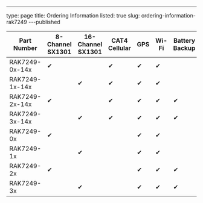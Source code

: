 ---
type: page
title: Ordering Information
listed: true
slug: ordering-information-rak7249
---published

| **Part Number** | **8-Channel SX1301** | **16-Channel SX1301** | **CAT4 Cellular** | **GPS** | **Wi-Fi** | **Battery Backup** | 
| ---- | ---- | ---- | ---- | ---- | ---- | ---- | 
| RAK7249-0x-14x | ✔ |  | ✔ | ✔ | ✔ |  | 
| RAK7249-1x-14x |  | ✔ | ✔ | ✔ | ✔ |  | 
| RAK7249-2x-14x | ✔ |  | ✔ | ✔ | ✔ | ✔ | 
| RAK7249-3x-14x |  | ✔ | ✔ | ✔ | ✔ | ✔ | 
| RAK7249-0x | ✔ |  |  | ✔ | ✔ |  | 
| RAK7249-1x |  | ✔ |  | ✔ | ✔ |  | 
| RAK7249-2x | ✔ |  |  | ✔ | ✔ | ✔ | 
| RAK7249-3x |  | ✔ |  | ✔ | ✔ | ✔ | 


